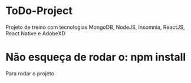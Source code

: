 # ToDo-Project
Projeto de treino com tecnologias MongoDB, NodeJS, Insomnia, ReactJS, React Native e AdobeXD

# Não esqueça de rodar o: npm install
Para rodar o projeto
